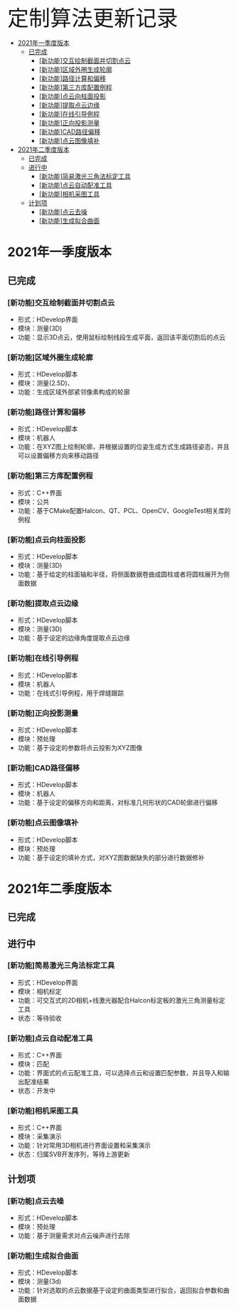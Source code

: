 <font size = 10 face="微软雅黑">定制算法更新记录</font>

- [2021年一季度版本](#2021年一季度版本)
  - [已完成](#已完成)
    - [[新功能]交互绘制截面并切割点云](#新功能交互绘制截面并切割点云)
    - [[新功能]区域外圈生成轮廓](#新功能区域外圈生成轮廓)
    - [[新功能]路径计算和偏移](#新功能路径计算和偏移)
    - [[新功能]第三方库配置例程](#新功能第三方库配置例程)
    - [[新功能]点云向柱面投影](#新功能点云向柱面投影)
    - [[新功能]提取点云边缘](#新功能提取点云边缘)
    - [[新功能]在线引导例程](#新功能在线引导例程)
    - [[新功能]正向投影测量](#新功能正向投影测量)
    - [[新功能]CAD路径偏移](#新功能cad路径偏移)
    - [[新功能]点云图像填补](#新功能点云图像填补)
- [2021年二季度版本](#2021年二季度版本)
  - [已完成](#已完成-1)
  - [进行中](#进行中)
    - [[新功能]简易激光三角法标定工具](#新功能简易激光三角法标定工具)
    - [[新功能]点云自动配准工具](#新功能点云自动配准工具)
    - [[新功能]相机采图工具](#新功能相机采图工具)
  - [计划项](#计划项)
    - [[新功能]点云去噪](#新功能点云去噪)
    - [[新功能]生成拟合曲面](#新功能生成拟合曲面)


# 2021年一季度版本
## 已完成

### [新功能]交互绘制截面并切割点云
- 形式：HDevelop界面
- 模块：测量(3D)
- 功能：显示3D点云，使用鼠标绘制线段生成平面，返回该平面切割后的点云

### [新功能]区域外圈生成轮廓
- 形式：HDevelop脚本
- 模块：测量(2.5D)、
- 功能：生成区域外部紧邻像素构成的轮廓

### [新功能]路径计算和偏移
- 形式：HDevelop脚本
- 模块：机器人
- 功能：在XYZ图上绘制轮廓，并根据设置的位姿生成方式生成路径姿态，并且可以设置偏移方向来移动路径

### [新功能]第三方库配置例程
- 形式：C++界面
- 模块：公共 
- 功能：基于CMake配置Halcon、QT、PCL、OpenCV、GoogleTest相关库的例程

### [新功能]点云向柱面投影
- 形式：HDevelop脚本
- 模块：测量(3D)
- 功能：基于给定的柱面轴和半径，将侧面数据卷曲成圆柱或者将圆柱展开为侧面数据

### [新功能]提取点云边缘
- 形式：HDevelop脚本
- 模块：测量(3D)
- 功能：基于设定的边缘角度提取点云边缘

### [新功能]在线引导例程
- 形式：HDevelop脚本
- 模块：机器人
- 功能：在线式引导例程，用于焊缝跟踪

### [新功能]正向投影测量
- 形式：HDevelop脚本
- 模块：预处理
- 功能：基于设定的参数将点云投影为XYZ图像

### [新功能]CAD路径偏移
- 形式：HDevelop脚本
- 模块：机器人
- 功能：基于设定的偏移方向和距离，对标准几何形状的CAD轮廓进行偏移

### [新功能]点云图像填补
- 形式：HDevelop脚本
- 模块：预处理
- 功能：基于设定的填补方式，对XYZ图数据缺失的部分进行数据修补

# 2021年二季度版本
## 已完成
## 进行中
### [新功能]简易激光三角法标定工具
- 形式：HDevelop界面
- 模块：相机标定
- 功能：可交互式的2D相机+线激光器配合Halcon标定板的激光三角测量标定工具
- 状态：等待验收

### [新功能]点云自动配准工具
- 形式：C++界面
- 模块：匹配
- 功能：界面式的点云配准工具，可以选择点云和设置匹配参数，并且导入和输出配准结果
- 状态：开发中

### [新功能]相机采图工具
- 形式：C++界面
- 模块：采集演示
- 功能：针对常用3D相机进行界面设置和采集演示
- 状态：归属SVB开发序列，等待上游更新

## 计划项
### [新功能]点云去噪
- 形式：HDevelop脚本
- 模块：预处理
- 功能：基于测量需求对点云噪声进行去除

### [新功能]生成拟合曲面
- 形式：HDevelop脚本
- 模块：测量(3d)
- 功能：针对选取的点云数据基于设定的曲面类型进行拟合，返回拟合参数和曲面数据


